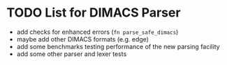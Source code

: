 TODO List for DIMACS Parser
===========================

 - add checks for enhanced errors (`fn parse_safe_dimacs`)
 - maybe add other DIMACS formats (e.g. edge)
 - add some benchmarks testing performance of the new parsing facility
 - add some other parser and lexer tests
 